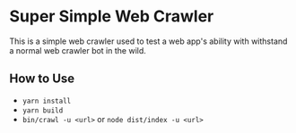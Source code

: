 # Super Simple Web Crawler

This is a simple web crawler used to test a web app's ability with withstand a normal web crawler bot in the wild.

## How to Use

- `yarn install`
- `yarn build`
- `bin/crawl -u <url>` or `node dist/index -u <url>`

